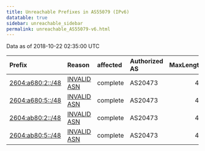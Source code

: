 ```yaml
---
title: Unreachable Prefixes in AS55079 (IPv6)
datatable: true
sidebar: unreachable_sidebar
permalink: unreachable_AS55079-v6.html
---
```


Data as of 2018-10-22 02:35:00 UTC


<div class="datatable-begin"></div>

| Prefix                                                     | Reason                                                                                                  | affected   | Authorized AS   |   MaxLength | Anchor                           |   unreachable /48s |
|:-----------------------------------------------------------|:--------------------------------------------------------------------------------------------------------|:-----------|:----------------|------------:|:---------------------------------|-------------------:|
| [2604:a680:2::/48](https://stat.ripe.net/2604:a680:2::/48) | [INVALID ASN](https://rpki-validator.ripe.net/announcement-preview?asn=AS55079&prefix=2604:a680:2::/48) | complete   | AS20473         |          48 | [ARIN](unreachable_ARIN-v6.html) |                  1 |
| [2604:a680:5::/48](https://stat.ripe.net/2604:a680:5::/48) | [INVALID ASN](https://rpki-validator.ripe.net/announcement-preview?asn=AS55079&prefix=2604:a680:5::/48) | complete   | AS20473         |          48 | [ARIN](unreachable_ARIN-v6.html) |                  1 |
| [2604:ab80:2::/48](https://stat.ripe.net/2604:ab80:2::/48) | [INVALID ASN](https://rpki-validator.ripe.net/announcement-preview?asn=AS55079&prefix=2604:ab80:2::/48) | complete   | AS20473         |          48 | [ARIN](unreachable_ARIN-v6.html) |                  1 |
| [2604:ab80:5::/48](https://stat.ripe.net/2604:ab80:5::/48) | [INVALID ASN](https://rpki-validator.ripe.net/announcement-preview?asn=AS55079&prefix=2604:ab80:5::/48) | complete   | AS20473         |          48 | [ARIN](unreachable_ARIN-v6.html) |                  1 |

<div class="datatable-end"></div>